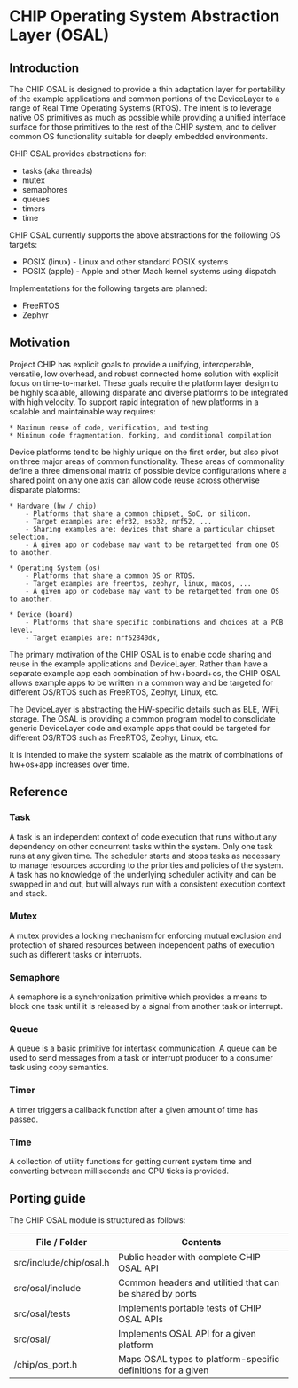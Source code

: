 # CHIP Operating System Abstraction Layer (OSAL)

## Introduction

The CHIP OSAL is designed to provide a thin adaptation layer for portability of
the example applications and common portions of the DeviceLayer to a range of
Real Time Operating Systems (RTOS). The intent is to leverage native OS
primitives as much as possible while providing a unified interface surface for
those primitives to the rest of the CHIP system, and to deliver common OS
functionality suitable for deeply embedded environments.

CHIP OSAL provides abstractions for:

-   tasks (aka threads)
-   mutex
-   semaphores
-   queues
-   timers
-   time

CHIP OSAL currently supports the above abstractions for the following OS
targets:

-   POSIX (linux) - Linux and other standard POSIX systems
-   POSIX (apple) - Apple and other Mach kernel systems using dispatch

Implementations for the following targets are planned:

-   FreeRTOS
-   Zephyr

## Motivation

Project CHIP has explicit goals to provide a unifying, interoperable, 
versatile, low overhead, and robust connected home solution with explicit 
focus on time-to-market. These goals require the platform layer design to be 
highly scalable, allowing disparate and diverse platforms to be integrated 
with high velocity. To support rapid integration of new platforms in a scalable 
and maintainable way requires:

    * Maximum reuse of code, verification, and testing
    * Minimum code fragmentation, forking, and conditional compilation

Device platforms tend to be highly unique on the first order, but also pivot 
on three major areas of common functionality. These areas of commonality define
a three dimensional matrix of possible device configurations where a shared
point on any one axis can allow code reuse across otherwise disparate platorms: 

    * Hardware (hw / chip)
        - Platforms that share a common chipset, SoC, or silicon.
        - Target examples are: efr32, esp32, nrf52, ...
        - Sharing examples are: devices that share a particular chipset selection.
        - A given app or codebase may want to be retargetted from one OS to another.

    * Operating System (os) 
        - Platforms that share a common OS or RTOS.
        - Target examples are freertos, zephyr, linux, macos, ...
        - A given app or codebase may want to be retargetted from one OS to another.

    * Device (board)
        - Platforms that share specific combinations and choices at a PCB level.
        - Target examples are: nrf52840dk, 

The primary motivation of the CHIP OSAL is to enable code sharing and reuse in the example
applications and DeviceLayer.  Rather than have a separate example app each combination of
hw+board+os, the CHIP OSAL allows example apps to be written in a common way and be targeted 
for different OS/RTOS such as FreeRTOS, Zephyr, Linux, etc. 

The DeviceLayer is abstracting the HW-specific details such as BLE, WiFi, storage.  The OSAL is 
providing a common program model to consolidate generic DeviceLayer code and example apps that 
could be targeted for different OS/RTOS such as FreeRTOS, Zephyr, Linux, etc.

It is intended to make the system scalable as the matrix of combinations of hw+os+app increases over time.


## Reference

### Task

A task is an independent context of code execution that runs without any
dependency on other concurrent tasks within the system. Only one task runs at
any given time. The scheduler starts and stops tasks as necessary to manage
resources according to the priorities and policies of the system. A task has no
knowledge of the underlying scheduler activity and can be swapped in and out,
but will always run with a consistent execution context and stack.

### Mutex

A mutex provides a locking mechanism for enforcing mutual exclusion and
protection of shared resources between independent paths of execution such as
different tasks or interrupts.

### Semaphore

A semaphore is a synchronization primitive which provides a means to block one
task until it is released by a signal from another task or interrupt.

### Queue

A queue is a basic primitive for intertask communication. A queue can be used to
send messages from a task or interrupt producer to a consumer task using copy
semantics.

### Timer

A timer triggers a callback function after a given amount of time has passed.

### Time

A collection of utility functions for getting current system time and converting
between milliseconds and CPU ticks is provided.

## Porting guide

The CHIP OSAL module is structured as follows:

| File / Folder           | Contents                                                            |
| ----------------------- | ------------------------------------------------------------------- |
| src/include/chip/osal.h | Public header with complete CHIP OSAL API                           |
| src/osal/include        | Common headers and utilitied that can be shared by ports            |
| src/osal/tests          | Implements portable tests of CHIP OSAL APIs                         |
| src/osal/<port>         | Implements OSAL API for a given platform <port>                     |
| <port>/chip/os_port.h   | Maps OSAL types to platform-specific definitions for a given <port> |

